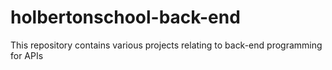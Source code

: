 # holbertonschool-back-end
This repository contains various projects relating to back-end programming for APIs
